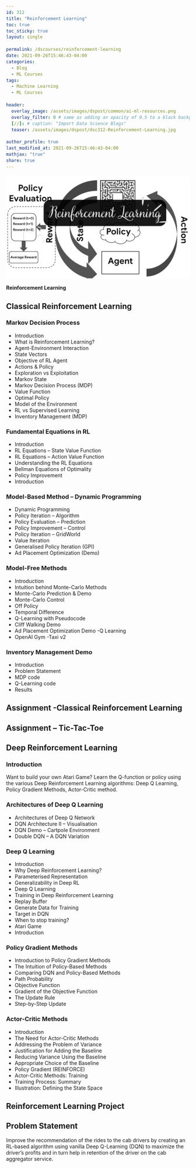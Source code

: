 ```yaml
---
id: 312    
title: "Reinforcement Learning"
toc: true
toc_sticky: true
layout: single

permalink: /dscourses/reinforcement-learning
date: 2021-09-26T15:46:43-04:00
categories:
  - Blog
  - ML Courses
tags: 
  - Machine Learning
  - ML Courses

header:
  overlay_image: /assets/images/dspost/common/ai-ml-resources.png
  overlay_filter: 0 # same as adding an opacity of 0.5 to a black background
  [//]: # caption: "Import Data Science Blogs"
  teaser: /assets/images/dspost/dsc312-Reinforcement-Learning.jpg

author_profile: true
last_modified_at: 2021-09-26T15:46:43-04:00
mathjax: "true"
share: true
---
```


![Reinforcement Learning](/assets/images/dspost/dsc312-Reinforcement-Learning.jpg)

**Reinforcement Learning**

## Classical Reinforcement Learning

### Markov Decision Process

*   Introduction
*   What is Reinforcement Learning?
*   Agent-Environment Interaction
*   State Vectors
*   Objective of RL Agent
*   Actions & Policy
*   Exploration vs Exploitation
*   Markov State
*   Markov Decision Process (MDP)
*   Value Function
*   Optimal Policy
*   Model of the Environment
*   RL vs Supervised Learning
*   Inventory Management (MDP)

### Fundamental Equations in RL

*   Introduction
*   RL Equations – State Value Function
*   RL Equations – Action Value Function
*   Understanding the RL Equations
*   Bellman Equations of Optimality
*   Policy Improvement
*   Introduction

### Model-Based Method – Dynamic Programming

*   Dynamic Programming
*   Policy Iteration – Algorithm
*   Policy Evaluation – Prediction
*   Policy Improvement – Control
*   Policy Iteration – GridWorld
*   Value Iteration
*   Generalised Policy Iteration (GPI)
*   Ad Placement Optimization (Demo)

### Model-Free Methods

*   Introduction
*   Intuition behind Monte-Carlo Methods
*   Monte-Carlo Prediction & Demo
*   Monte-Carlo Control
*   Off Policy
*   Temporal Difference
*   Q-Learning with Pseudocode
*   Cliff Walking Demo
*   Ad Placement Optimization Demo -Q Learning
*   OpenAI Gym -Taxi v2

### Inventory Management Demo

*   Introduction
*   Problem Statement
*   MDP code
*   Q-Learning code
*   Results

## Assignment -Classical Reinforcement Learning

## Assignment – Tic-Tac-Toe

## Deep Reinforcement Learning


### Introduction  
Want to build your own Atari Game? Learn the Q-function or policy using the various Deep Reinforcement Learning algorithms: Deep Q Learning, Policy Gradient Methods, Actor-Critic method.

### Architectures of Deep Q Learning

*   Architectures of Deep Q Network
*   DQN Architecture II – Visualisation
*   DQN Demo – Cartpole Environment
*   Double DQN – A DQN Variation

### Deep Q Learning

*   Introduction
*   Why Deep Reinforcement Learning?
*   Parameterised Representation
*   Generalizability in Deep RL
*   Deep Q Learning
*   Training in Deep Reinforcement Learning
*   Replay Buffer
*   Generate Data for Training
*   Target in DQN
*   When to stop training?
*   Atari Game
*   Introduction

### Policy Gradient Methods

*   Introduction to Policy Gradient Methods
*   The Intuition of Policy-Based Methods
*   Comparing DQN and Policy-Based Methods
*   Path Probability
*   Objective Function
*   Gradient of the Objective Function
*   The Update Rule
*   Step-by-Step Update

### Actor-Critic Methods

*   Introduction
*   The Need for Actor-Critic Methods
*   Addressing the Problem of Variance
*   Justification for Adding the Baseline
*   Reducing Variance Using the Baseline
*   Appropriate Choice of the Baseline
*   Policy Gradient (REINFORCE)
*   Actor-Critic Methods: Training
*   Training Process: Summary
*   Illustration: Defining the State Space

## Reinforcement Learning Project


## Problem Statement  
Improve the recommendation of the rides to the cab drivers by creating an RL-based algorithm using vanilla Deep Q-Learning (DQN) to maximize the driver’s profits and in turn help in retention of the driver on the cab aggregator service.
